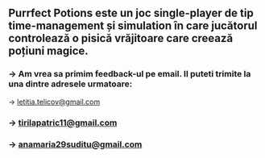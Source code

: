 ## Purrfect Potions este un joc single-player de tip time-management și simulation în care jucătorul controlează o pisică vrăjitoare care creează poțiuni magice.
###  -> Am vrea sa primim feedback-ul pe email. Il puteti trimite la una dintre adresele urmatoare: 
 -> letitia.telicov@gmail.com
###  -> tirilapatric11@gmail.com
###  -> anamaria29suditu@gmail.com
